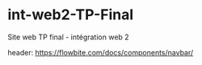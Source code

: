 # int-web2-TP-Final
Site web TP final - intégration web 2

header:
https://flowbite.com/docs/components/navbar/
